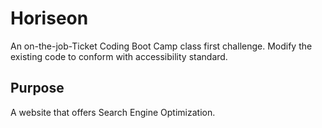 # Horiseon 
An on-the-job-Ticket Coding Boot Camp class first challenge.
Modify the existing code to conform with accessibility standard.

## Purpose
A website that offers Search Engine Optimization. 

